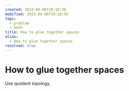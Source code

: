 ```yaml
---
created: 2023-04-06T19:10:56
modified: 2023-04-06T19:10:56
tags:
  - problem
  - math
title: How to glue together spaces
alias:
  - How to glue together spaces
resolved: true
---
```

# How to glue together spaces

Use quotient topology.

